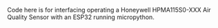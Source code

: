 Code here is for interfacing operating a Honeywell HPMA115S0-XXX Air Quality Sensor with an ESP32 running micropython.
